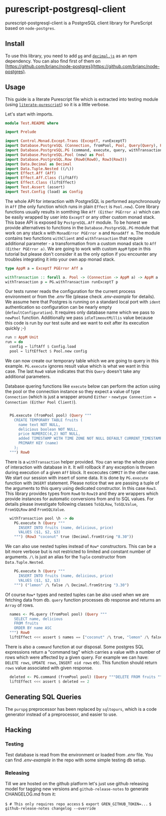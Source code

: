 # purescript-postgresql-client

purescript-postgresql-client is a PostgreSQL client library for PureScript based on `node-postgres`.

## Install

To use this library, you need to add [`pg`][pg] and [`decimal.js`][decimal.js] as an npm dependency. You can also
find first of them on [https://github.com/brianc/node-postgres](https://github.com/brianc/node-postgres).

## Usage

This guide is a literate Purescript file which is extracted into testing module (using [`literate-purescript`](https://github.com/Thimoteus/literate-purescript)) so it is a little verbose.

Let's start with imports.

```purescript
module Test.README where

import Prelude

import Control.Monad.Except.Trans (ExceptT, runExceptT)
import Database.PostgreSQL (Connection, fromPool, Pool, Query(Query), PGError)
import Database.PostgreSQL.PG (command, execute, query, withTransaction) as PG
import Database.PostgreSQL.Pool (new) as Pool
import Database.PostgreSQL.Row (Row0(Row0), Row3(Row3))
import Data.Decimal as Decimal
import Data.Tuple.Nested ((/\))
import Effect.Aff (Aff)
import Effect.Aff.Class (liftAff)
import Effect.Class (liftEffect)
import Test.Assert (assert)
import Test.Config (load) as Config
```

The whole API for interaction with PostgreSQL is performed asynchronously in `Aff`
(the only function which runs in plain `Effect` is `Pool.new`). Core library
functions usually results in somthing like `Aff (Either PGError a)` which can be easily
wrapped by user into `ExceptT` or any other custom monad stack. This base API is exposed by
`PostgreSQL.Aff` module.
To be honest we provide alternatives to functions in the `Database.PostgreSQL.PG` module that work on any stack `m` with `MonadError PGError m` and `MonadAff m`.
The module contains two functions `withClient` and `withTransaction` that require additional parameter - a transformation from a custom monad stack to `Aff (Either PGError a)`.
We are going to work with custom `AppM` type in this tutorial but please don't consider it as the only option
if you encounter any troubles integrating it into your own app monad stack.

```purescript
type AppM a = ExceptT PGError Aff a

withTransaction :: forall a. Pool -> (Connection -> AppM a) -> AppM a
withTransaction p = PG.withTransaction runExceptT p
```

Our tests runner reads the configuration for the current process environment or from
the _.env_ file (please check _.env-example_ for details).
We assume here that Postgres is running on a standard local port
with `ident` authentication so configuration can be nearly empty (`defaultConfiguration`).
It requires only database name which we pass to `newPool` function.
Additionally we pass `idleTimeoutMillis` value because this code
is run by our test suite and we want to exit after its execution quickly ;-)


```purescript
run ∷ AppM Unit
run = do
  config ← liftAff $ Config.load
  pool ← liftEffect $ Pool.new config
```

We can now create our temporary table which we are going to query in this example.
`PG.execute` ignores result value which is what we want in this case.
The last `Row0` value indicates that this `Query` doesn't take any additional parameters.

Database quering functions like `execute` below can perform the action using the pool 
or the connection instance so they expect a value of type `Connection` (which is just
a wrapper around `Either` - `newtype Connection = Connection (Either Pool Client)`).

```purescript

  PG.execute (fromPool pool) (Query """
    CREATE TEMPORARY TABLE fruits (
      name text NOT NULL,
      delicious boolean NOT NULL,
      price NUMERIC(4,2) NOT NULL,
      added TIMESTAMP WITH TIME ZONE NOT NULL DEFAULT CURRENT_TIMESTAMP,
      PRIMARY KEY (name)
    );
  """) Row0
```

There is a `withTransaction` helper provided. You can wrap the whole
piece of interaction with database in it. It will rollback if any exception
is thrown during execution of a given `Aff` block. It excecutes `COMMIT`
in the other case.
We start our session with insert of some data. It is done by `PG.execute`
function with `INSERT` statement.
Please notice that we are passing a tuple of the arguments to this query
using dedicated constructor. In this case `Row3`.  This library provides types
from `Row0` to `Row19` and they are wrappers which provide instances for
automatic conversions from and to SQL values.
For details please investigate following classes `ToSQLRow`, `ToSQLValue`,
`FromSQLRow` and `FromSQLValue`.

```purescript
  withTransaction pool \h -> do
    PG.execute h (Query """
      INSERT INTO fruits (name, delicious, price)
      VALUES ($1, $2, $3)
    """) (Row3 "coconut" true (Decimal.fromString "8.30"))
```

We can also use nested tuples instead of `Row*` constructors. This can be a bit more
verbose but is not restricted to limited and constant number of arguments.
`/\` is just an alias for the `Tuple` constructor from `Data.Tuple.Nested`.

```purescript
    PG.execute h (Query """
      INSERT INTO fruits (name, delicious, price)
      VALUES ($1, $2, $3)
    """) ("lemon" /\ false /\ Decimal.fromString "3.30")
```

Of course `Row*` types and nested tuples can be also used when we are fetching
data from db.
`query` function processes db response and returns an `Array` of rows.

```purescript
  names <- PG.query (fromPool pool) (Query """
    SELECT name, delicious
    FROM fruits
    ORDER BY name ASC
  """) Row0
  liftEffect <<< assert $ names == ["coconut" /\ true, "lemon" /\ false]
```

There is also a `command` function at our disposal.
Some postgres SQL expressions return a "command tag" which carries
a value with a number of rows which were affected by a given query.
For example we can have: `DELETE rows`, `UPDATE rows`, `INSERT oid rows` etc.
This function should return `rows` value associated with given response.

```purescript
  deleted <- PG.command (fromPool pool) (Query """DELETE FROM fruits """) Row0
  liftEffect <<< assert $ deleted == 2
```

## Generating SQL Queries

The `purspg` preprocessor has been replaced by `sqltopurs`, which is a code
generator instead of a preprocessor, and easier to use.

[sqltopurs]: https://github.com/rightfold/sqltopurs
[pg]: https://www.npmjs.com/package/pg
[decimal.js]: https://www.npmjs.com/package/decimal.js

## Hacking

### Testing

Test database is read from the environment or loaded from _.env_ file. You can find _.env-example_ in the repo with some simple testing db setup.

### Releasing

Till we are hosted on the github platform let's just use github releasing model for tagging new versions and `github-release-notes` to generate CHANGELOG.md from it:

`$ # This only requires repo access`
`$ export GREN_GITHUB_TOKEN=...`
`$ github-release-notes changelog --override`
